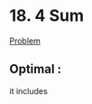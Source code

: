 # 18. 4 Sum

[Problem](https://leetcode.com/problems/4sum/description/)

## Optimal :

it includes 
